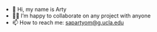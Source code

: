 - 👋 Hi, my name is Arty
- 👨‍💻 I’m happy to collaborate on any project with anyone
- 📫 How to reach me: sapartyom@g.ucla.edu

<!--
**artySapa/artySapa** is a ✨ _special_ ✨ repository because its `README.md` (this file) appears on your GitHub profile.

Here are some ideas to get you started:

- 🔭 I’m currently working on ...
- 🌱 I’m currently learning ...
- 👯 I’m looking to collaborate on ...
- 🤔 I’m looking for help with ...
- 💬 Ask me about ...
- 📫 How to reach me: ...
- 😄 Pronouns: ...
- ⚡ Fun fact: ...
-->
